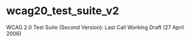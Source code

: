 wcag20_test_suite_v2
====================

WCAG 2.0 Test Suite (Second Version): Last Call Working Draft (27 April 2006)
